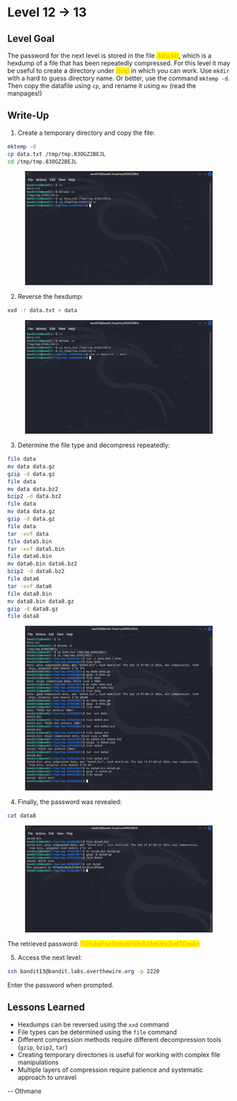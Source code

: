# Level 12 → 13

## Level Goal

The password for the next level is stored in the file <mark style="color:orange;">data.txt</mark>, which is a hexdump of a file that has been repeatedly compressed. For this level it may be useful to create a directory under <mark style="color:orange;">/tmp</mark> in which you can work. Use `mkdir` with a hard to guess directory name. Or better, use the command `mktemp -d`. Then copy the datafile using `cp`, and rename it using `mv` (read the manpages!)



## Write-Up

1. Create a temporary directory and copy the file:

```sh
mktemp -d
cp data.txt /tmp/tmp.83OGZ2BEJL
cd /tmp/tmp.83OGZ2BEJL
```

<figure><img src="../../../.gitbook/assets/image (1) (1).png" alt="mktemp -d &#x26; cp data.txt /tmp/tmp.83OGZ2BEJL &#x26; cd /tmp/tmp.83OGZ2BEJL"><figcaption></figcaption></figure>

2. Reverse the hexdump:

```sh
xxd -r data.txt > data
```

<figure><img src="../../../.gitbook/assets/image (2) (1).png" alt=""><figcaption></figcaption></figure>

3. Determine the file type and decompress repeatedly:

```sh
file data
mv data data.gz
gzip -d data.gz
file data
mv data data.bz2
bzip2 -d data.bz2
file data
mv data data.gz
gzip -d data.gz
file data
tar -xvf data
file data5.bin
tar -xvf data5.bin
file data6.bin
mv data6.bin data6.bz2
bzip2 -d data6.bz2
file data6
tar -xvf data6
file data8.bin
mv data8.bin data8.gz
gzip -d data8.gz
file data8
```

<figure><img src="../../../.gitbook/assets/image (3) (1).png" alt="Determined the file type and decompressed repeatedly"><figcaption></figcaption></figure>

4. Finally, the password was revealed:

```sh
cat data8
```

<figure><img src="../../../.gitbook/assets/image (4) (1).png" alt="cat data8"><figcaption></figcaption></figure>

The retrieved password: <mark style="color:orange;">FO5dwFsc0cbaIiH0h8J2eUks2vdTDwAn</mark>

5. Access the next level:

```sh
ssh bandit13@bandit.labs.overthewire.org -p 2220
```

Enter the password when prompted.



## Lessons Learned

* Hexdumps can be reversed using the `xxd` command
* File types can be determined using the `file` command
* Different compression methods require different decompression tools (`gzip`, `bzip2`, `tar`)
* Creating temporary directories is useful for working with complex file manipulations
* Multiple layers of compression require patience and systematic approach to unravel



\-- Othmane



